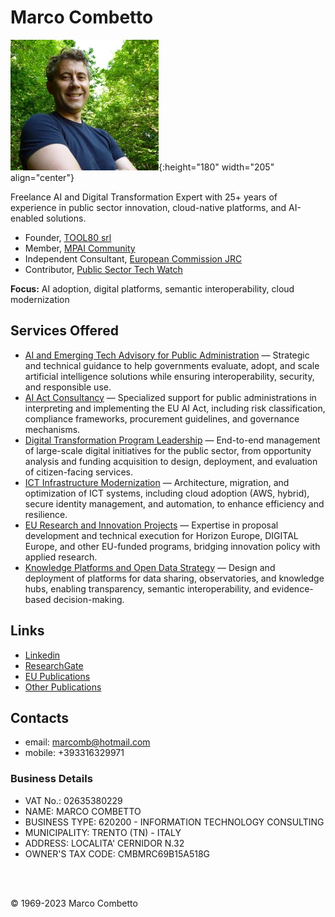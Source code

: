 # Marco Combetto  

![marcomb](images/marcomb.png){:height="180" width="205" align="center"}  

Freelance AI and Digital Transformation Expert with 25+ years of experience in public sector innovation, cloud-native platforms, and AI-enabled solutions.  
- Founder, [TOOL80 srl](https://www.tool80.it)
- Member, [MPAI Community](https://mpai.community)  
- Independent Consultant, [European Commission JRC](https://op.europa.eu/en/web/who-is-who/organization/-/organization/JRC/COM_CRF_18002)
- Contributor, [Public Sector Tech Watch](https://interoperable-europe.ec.europa.eu/collection/public-sector-tech-watch)  

**Focus:** AI adoption, digital platforms, semantic interoperability, cloud modernization  

## Services Offered

* [AI and Emerging Tech Advisory for Public Administration](aieme.html) — Strategic and technical guidance to help governments evaluate, adopt, and scale artificial intelligence solutions while ensuring interoperability, security, and responsible use.  
* [AI Act Consultancy](aiaservices.html) — Specialized support for public administrations in interpreting and implementing the EU AI Act, including risk classification, compliance frameworks, procurement guidelines, and governance mechanisms.  
* [Digital Transformation Program Leadership](dtplead.html) — End-to-end management of large-scale digital initiatives for the public sector, from opportunity analysis and funding acquisition to design, deployment, and evaluation of citizen-facing services.  
* [ICT Infrastructure Modernization](itinframod.html) — Architecture, migration, and optimization of ICT systems, including cloud adoption (AWS, hybrid), secure identity management, and automation, to enhance efficiency and resilience.  
* [EU Research and Innovation Projects](eurandiprjs.html) — Expertise in proposal development and technical execution for Horizon Europe, DIGITAL Europe, and other EU-funded programs, bridging innovation policy with applied research.  
* [Knowledge Platforms and Open Data Strategy](kmandod.html) — Design and deployment of platforms for data sharing, observatories, and knowledge hubs, enabling transparency, semantic interoperability, and evidence-based decision-making.  


## Links
- [Linkedin](https://www.linkedin.com/in/marcomb/)
- [ResearchGate](https://www.researchgate.net/profile/Marco-Combetto)
- [EU Publications](https://publications.jrc.ec.europa.eu/repository/search/?filter=CONTRIBUTOR:COMBETTO%20Marco)
- [Other Publications](https://scholar.google.com/citations?user=VA6U5LgAAAAJ&hl=en)

## Contacts
- email: [marcomb@hotmail.com](mailto:marcomb@hotmail.com?subject=Request)
- mobile: +393316329971

### Business Details
- VAT No.: 02635380229
- NAME: MARCO COMBETTO
- BUSINESS TYPE: 620200 - INFORMATION TECHNOLOGY CONSULTING
- MUNICIPALITY: TRENTO (TN) - ITALY
- ADDRESS: LOCALITA' CERNIDOR N.32
- OWNER'S TAX CODE: CMBMRC69B15A518G 

<br/><br/>


<footer>

&copy; 1969-2023 Marco Combetto 

</footer>

